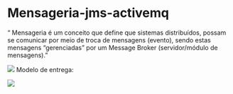 # Mensageria-jms-activemq

“ Mensageria é um conceito que define que sistemas distribuídos, possam se comunicar por meio de troca de mensagens (evento), sendo estas mensagens “gerenciadas” por um Message Broker (servidor/módulo de mensagens).”


![](C:/Users/willy/Desktop/fila-jms.png)
Modelo de entrega:

![](C:/Users/willy/Desktop/modelo-entrega-jms.png)